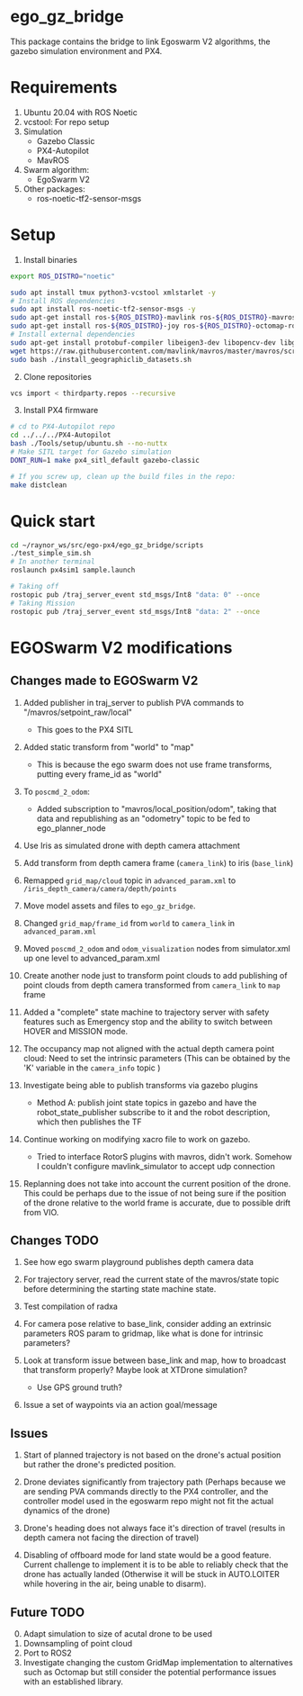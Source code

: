 # ego_gz_bridge
This package contains the bridge to link Egoswarm V2 algorithms, the gazebo simulation environment and PX4.

# Requirements
1. Ubuntu 20.04 with ROS Noetic
2. vcstool: For repo setup 
3. Simulation
    - Gazebo Classic
    - PX4-Autopilot
    - MavROS
4. Swarm algorithm:
    - EgoSwarm V2
5. Other packages:
    - ros-noetic-tf2-sensor-msgs

# Setup
1. Install binaries
```bash 
export ROS_DISTRO="noetic"

sudo apt install tmux python3-vcstool xmlstarlet -y
# Install ROS dependencies
sudo apt install ros-noetic-tf2-sensor-msgs -y
sudo apt-get install ros-${ROS_DISTRO}-mavlink ros-${ROS_DISTRO}-mavros ros-${ROS_DISTRO}-mavros-extras ros-${ROS_DISTRO}-mavros-msgs -y
sudo apt-get install ros-${ROS_DISTRO}-joy ros-${ROS_DISTRO}-octomap-ros ros-${ROS_DISTRO}-control-toolbox -y
# Install external dependencies
sudo apt-get install protobuf-compiler libeigen3-dev libopencv-dev libgoogle-glog-dev -y
wget https://raw.githubusercontent.com/mavlink/mavros/master/mavros/scripts/install_geographiclib_datasets.sh
sudo bash ./install_geographiclib_datasets.sh
```

2. Clone repositories
```bash
vcs import < thirdparty.repos --recursive
```

3. Install PX4 firmware
```bash
# cd to PX4-Autopilot repo
cd ../../../PX4-Autopilot
bash ./Tools/setup/ubuntu.sh --no-nuttx
# Make SITL target for Gazebo simulation
DONT_RUN=1 make px4_sitl_default gazebo-classic

# If you screw up, clean up the build files in the repo:
make distclean
```

# Quick start
```bash
cd ~/raynor_ws/src/ego-px4/ego_gz_bridge/scripts
./test_simple_sim.sh
# In another terminal
roslaunch px4sim1 sample.launch
```


```bash
# Taking off
rostopic pub /traj_server_event std_msgs/Int8 "data: 0" --once
# Taking Mission
rostopic pub /traj_server_event std_msgs/Int8 "data: 2" --once
```


# EGOSwarm V2 modifications

## Changes made to EGOSwarm V2
1. Added publisher in traj_server to publish PVA commands to "/mavros/setpoint_raw/local"
    - This goes to the PX4 SITL
2. Added static transform from "world" to "map"
    - This is because the ego swarm does not use frame transforms, putting every frame_id as "world"
3. To `poscmd_2_odom`:
    - Added subscription to "mavros/local_position/odom", taking that data and republishing as an "odometry" topic to be fed to ego_planner_node
4. Use Iris as simulated drone with depth camera attachment
5. Add transform from depth camera frame (`camera_link`) to iris (`base_link`)
6. Remapped `grid_map/cloud` topic in `advanced_param.xml` to `/iris_depth_camera/camera/depth/points`
7. Move model assets and  files to `ego_gz_bridge`. 
8. Changed `grid_map/frame_id` from `world` to `camera_link` in `advanced_param.xml`

9. Moved `poscmd_2_odom` and `odom_visualization` nodes from simulator.xml up one level to advanced_param.xml
10. Create another node just to transform point clouds to add publishing of point clouds from depth camera transformed from `camera_link` to `map` frame
11. Added a "complete" state machine to trajectory server with safety features such as Emergency stop and the ability to switch between HOVER and MISSION mode.
12. The occupancy map not aligned with the actual depth camera point cloud: Need to set the intrinsic parameters (This can be obtained by the 'K' variable in the `camera_info` topic )
13. Investigate being able to publish transforms via gazebo plugins
    - Method A: publish joint state topics in gazebo and have the robot_state_publisher subscribe to it and the robot description, which then publishes the TF 
14. Continue working on modifying xacro file to work on gazebo.
    - Tried to interface RotorS plugins with mavros, didn't work. Somehow I couldn't configure mavlink_simulator to accept udp connection
15. Replanning does not take into account the current position of the drone. This could be perhaps due to the issue of not being sure if the position of the drone relative to the world frame is accurate, due to possible drift from VIO.

## Changes TODO
1. See how ego swarm playground publishes depth camera data 
2. For trajectory server, read the current state of the mavros/state topic before determining the starting state machine state.

3. Test compilation of radxa
3. For camera pose relative to base_link, consider adding an extrinsic parameters ROS param to gridmap, like what is done for intrinsic parameters?
4. Look at transform issue between base_link and map, how to broadcast that transform properly? Maybe look at XTDrone simulation?
    - Use GPS ground truth?
5. Issue a set of waypoints via an action goal/message

## Issues
1. Start of planned trajectory is not based on the drone's actual position but rather the drone's predicted position.
2. Drone deviates significantly from trajectory path (Perhaps because we are sending PVA commands directly to the PX4 controller, and the controller model used in the egoswarm repo might not fit the actual dynamics of the drone)
3. Drone's heading does not always face it's direction of travel (results in depth camera not facing the direction of travel)

4. Disabling of offboard mode for land state would be a good feature. Current challenge to implement it is to be able to reliably check that the drone has actually landed (Otherwise it will be stuck in AUTO.LOITER while hovering in the air, being unable to disarm).

## Future TODO
0. Adapt simulation to size of acutal drone to be used
1. Downsampling of point cloud
2. Port to ROS2
3. Investigate changing the custom GridMap implementation to alternatives such as Octomap but still consider the potential performance issues with an established library.

